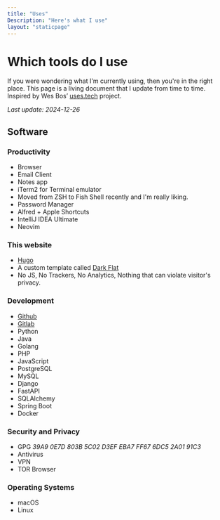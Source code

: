```yaml
---
title: "Uses"
Description: "Here's what I use"
layout: "staticpage"
---
```


# Which tools do I use

If you were wondering what I'm currently using, then you're in the right place.
This page is a living document that I update from time to time.
Inspired by Wes Bos’ [uses.tech](https://uses.tech) project.

_Last update: 2024-12-26_

## Software

### Productivity
* Browser
* Email Client
* Notes app
* iTerm2 for Terminal emulator
* Moved from ZSH to Fish Shell recently and I'm really liking.
* Password Manager
* Alfred + Apple Shortcuts
* IntelliJ IDEA Ultimate  
* Neovim
 
### This website
* [Hugo](https://gohugo.io) 
* A custom template called [Dark Flat](https://github.com/adlermedrado/dark-flat)
* No JS, No Trackers, No Analytics, Nothing that can violate visitor's privacy.

### Development 
* [Github](https://github.com)
* [Gitlab](https://gitlab.com)
* Python
* Java
* Golang
* PHP
* JavaScript
* PostgreSQL
* MySQL
* Django
* FastAPI
* SQLAlchemy
* Spring Boot
* Docker

### Security and Privacy
* GPG _39A9 0E7D 803B 5C02 D3EF  EBA7 FF67 6DC5 2A01 91C3_
* Antivirus
* VPN
* TOR Browser

### Operating Systems
* macOS
* Linux
